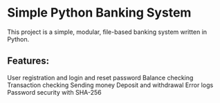 # Simple Python Banking System

This project is a simple, modular, file-based banking system written in Python.

## Features:
User registration and login and reset password
Balance checking
Transaction checking
Sending money
Deposit and withdrawal
Error logs
Password security with SHA-256
